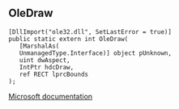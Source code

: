 ## OleDraw

```
[DllImport("ole32.dll", SetLastError = true)]
public static extern int OleDraw(
   [MarshalAs(
   UnmanagedType.Interface)] object pUnknown,
   uint dwAspect,
   IntPtr hdcDraw,
   ref RECT lprcBounds
);
```

[Microsoft documentation](https://docs.microsoft.com/en-us/windows/win32/api/oleidl/nf-oleidl-oledraw)

